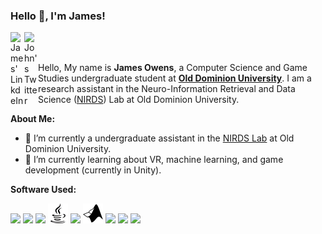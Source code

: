 ### Hello 👋, I'm James!

<a href="https://www.linkedin.com/in/james-owens-70275b1b6/">
  <img align="left" alt="James' LinkdeIn" width="22px" src="https://cdn.jsdelivr.net/npm/simple-icons@11.0.0/icons/linkedin.svg" />
</a>
<a href="https://twitter.com/15Jowens">
  <img align="left" alt="John's Twitter" width="22px" src="https://cdn.jsdelivr.net/npm/simple-icons@11.0.0/icons/x.svg" />
</a>

<br />
<br />

Hello, My name is **James Owens**, a Computer Science and Game Studies undergraduate student at [**Old Dominion University**](https://www.odu.edu/). 
I am a research assistant in the Neuro-Information Retrieval and Data Science ([NIRDS](https://nirdslab.github.io/)) Lab at Old Dominion University.

**About Me:**

- 🔭 I’m currently a undergraduate assistant in the [NIRDS Lab](https://nirdslab.github.io/) at Old Dominion University.
- 🌱 I’m currently learning about VR, machine learning, and game development (currently in Unity).

<!-- - 👯 I’m looking to collaborate on ...
- 🤔 I’m looking for help with ...
- 💬 Ask me about ...
- 📫 Please email j
- 😄 Pronouns: ...
- ⚡ Fun fact: ... -->

**Software Used:**

<code><img height="32" src="https://cdn.jsdelivr.net/npm/simple-icons@11.0.0/icons/python.svg"></code>
<code><img height="32" src="https://cdn.jsdelivr.net/npm/simple-icons@11.0.0/icons/cplusplus.svg"></code>
<code><img height="32" src="https://cdn.jsdelivr.net/npm/simple-icons@11.0.0/icons/csharp.svg"></code>
<code><img height="32" src="java-logo-svgrepo-com.svg"></code>
<code><img height="32" src="https://cdn.jsdelivr.net/npm/simple-icons@11.0.0/icons/mysql.svg"></code>
<code><img height="32" src= "matlab-svgrepo-com.svg"></code>
<code><img height="32" src="https://cdn.jsdelivr.net/npm/simple-icons@11.0.0/icons/unity.svg"></code>
<code><img height="32" src="https://cdn.jsdelivr.net/npm/simple-icons@11.0.0/icons/latex.svg"></code>
<code><img height="32" src="https://cdn.jsdelivr.net/npm/simple-icons@11.0.0/icons/markdown.svg"></code>
